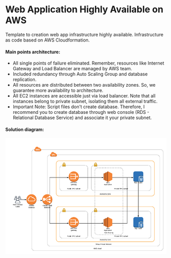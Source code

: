 # Web Application Highly Available on AWS
Template to creation web app infrastructure highly available. Infrastructure as code based on AWS Cloudformation.
<br/>
<h4>Main points architecture:</h4>
<ul>
  <li>All single points of failure eliminated. Remember, resources like Internet Gateway and Load Balancer are managed by AWS team.</li>
  <li>Included redundancy through Auto Scaling Group and database replication.</li>
  <li>All resources  are distributed between two availability zones. So, we guarantee more availability to architecture.</li>
  <li>All EC2 instances are accessible just via load balancer. Note that all instances belong to private subnet, isolating them all external traffic.</li>  
  <li>Important Note: Script files don't create database. Therefore, I recommend you to create database through web console (RDS - Relational Database Service) and associate it your private subnet.</li>
</ul>
<h4>Solution diagram:</h4>
<img src="https://github.com/Waelson/web-app-high-availability-cloudformation/blob/master/Diagram-CloudFormation.png">


